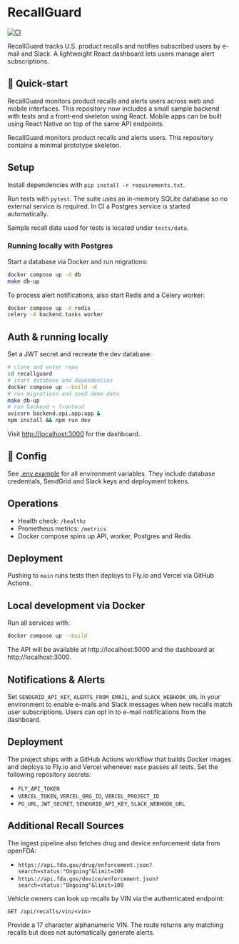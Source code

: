 # RecallGuard

[![CI](https://github.com/recallguard/recallguard/actions/workflows/ci-cd.yml/badge.svg)](https://github.com/recallguard/recallguard/actions/workflows/ci-cd.yml)





RecallGuard tracks U.S. product recalls and notifies subscribed users by e-mail and Slack. A lightweight React dashboard lets users manage alert subscriptions.


## 🚀 Quick-start


RecallGuard monitors product recalls and alerts users across web and mobile
interfaces. This repository now includes a small sample backend with tests and
a front‑end skeleton using React. Mobile apps can be built using React Native
on top of the same API endpoints.



RecallGuard monitors product recalls and alerts users. This repository
contains a minimal prototype skeleton.



## Setup
Install dependencies with `pip install -r requirements.txt`.

Run tests with `pytest`. The suite uses an in-memory SQLite database so no
external service is required. In CI a Postgres service is started
automatically.

Sample recall data used for tests is located under `tests/data`.

### Running locally with Postgres
Start a database via Docker and run migrations:

```bash
docker compose up -d db
make db-up
```

To process alert notifications, also start Redis and a Celery worker:

```bash
docker compose up -d redis
celery -A backend.tasks worker
```

## Auth & running locally
Set a JWT secret and recreate the dev database:


```bash
# clone and enter repo
cd recallguard
# start database and dependencies
docker compose up --build -d
# run migrations and seed demo data
make db-up
# run backend + frontend
uvicorn backend.api.app:app &
npm install && npm run dev
```

Visit [http://localhost:3000](http://localhost:3000) for the dashboard.

## 🔧 Config
See [.env.example](./.env.example) for all environment variables. They include database credentials, SendGrid and Slack keys and deployment tokens.

## Operations
- Health check: `/healthz`
- Prometheus metrics: `/metrics`
- Docker compose spins up API, worker, Postgres and Redis

## Deployment
Pushing to `main` runs tests then deploys to Fly.io and Vercel via GitHub Actions.


## Local development via Docker
Run all services with:
```bash
docker compose up --build
```
The API will be available at http://localhost:5000 and the dashboard at http://localhost:3000.

## Notifications & Alerts
Set `SENDGRID_API_KEY`, `ALERTS_FROM_EMAIL`, and `SLACK_WEBHOOK_URL` in your environment to enable e-mails and Slack messages when new recalls match user subscriptions. Users can opt in to e-mail notifications from the dashboard.


## Deployment
The project ships with a GitHub Actions workflow that builds Docker images and deploys to Fly.io and Vercel whenever `main` passes all tests. Set the following repository secrets:
- `FLY_API_TOKEN`
- `VERCEL_TOKEN`, `VERCEL_ORG_ID`, `VERCEL_PROJECT_ID`
- `PG_URL`, `JWT_SECRET`, `SENDGRID_API_KEY`, `SLACK_WEBHOOK_URL`

## Additional Recall Sources

The ingest pipeline also fetches drug and device enforcement data from openFDA:

- `https://api.fda.gov/drug/enforcement.json?search=status:"Ongoing"&limit=100`
- `https://api.fda.gov/device/enforcement.json?search=status:"Ongoing"&limit=100`

Vehicle owners can look up recalls by VIN via the authenticated endpoint:

```
GET /api/recalls/vin/<vin>
```

Provide a 17 character alphanumeric VIN. The route returns any matching recalls
but does not automatically generate alerts.


